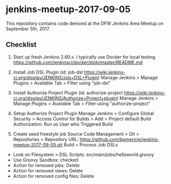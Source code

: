 # jenkins-meetup-2017-09-05
This repository contains code demoed at the DFW Jenkins Area Meetup on September 5th, 2017.

## Checklist
1. Start up fresh Jenkins 2.60.x.
I typically use Docker for local testing. https://github.com/jenkinsci/docker/blob/master/README.md

2. Install Job DSL Plugin (id: job-dsl https://wiki.jenkins-ci.org/display/JENKINS/Job+DSL+Plugin)
Manage Jenkins > Manage Plugins > Available Tab > Filter using "job-dsl"

3. Install Authorize Project Plugin (id: authorize-project https://wiki.jenkins-ci.org/display/JENKINS/Authorize+Project+plugin)
Manage Jenkins > Manage Plugins > Available Tab > Filter using "authorize-project"

4. Setup Authorize Project Plugin
Manage Jenkins > Configure Global Security > Access Control for Builds > Add > Project default Build Authorization: Run as User who Triggered Build

5. Create seed freestyle job
Source Code Management > Git > Repositories > Repository URL: https://github.com/bpmericle/jenkins-meetup-2017-09-05.git
Build > Process Job DSLs
  - Look on Filesystem > DSL Scripts: src/main/jobs/helloworld.groovy
  - Use Groovy Sandbox: checked
  - Action for removed jobs: Delete
  - Action for removed views: Delete
  - Action for removed config files: Delete
